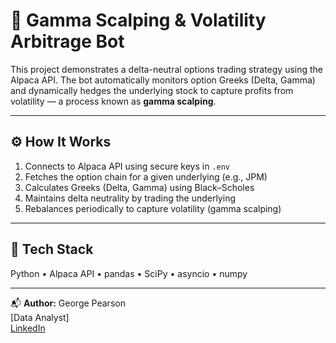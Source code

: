 # 🧠 Gamma Scalping & Volatility Arbitrage Bot

This project demonstrates a delta-neutral options trading strategy using the Alpaca API.
The bot automatically monitors option Greeks (Delta, Gamma) and dynamically hedges the underlying stock
to capture profits from volatility — a process known as **gamma scalping**.

---

## ⚙️ How It Works
1. Connects to Alpaca API using secure keys in `.env`
2. Fetches the option chain for a given underlying (e.g., JPM)
3. Calculates Greeks (Delta, Gamma) using Black–Scholes
4. Maintains delta neutrality by trading the underlying
5. Rebalances periodically to capture volatility (gamma scalping)

---

## 🧰 Tech Stack
Python • Alpaca API • pandas • SciPy • asyncio • numpy

---

📬 **Author:** George Pearson  
[Data Analyst]  
[LinkedIn](https://www.linkedin.com/in/george-pearson-938914287/)
